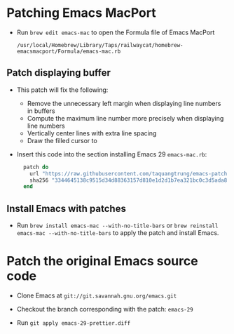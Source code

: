# Patching Emacs MacPort

- Run `brew edit emacs-mac` to open the Formula file of Emacs MacPort

  ```
  /usr/local/Homebrew/Library/Taps/railwaycat/homebrew-emacsmacport/Formula/emacs-mac.rb
  ```

## Patch displaying buffer

- This patch will fix the following:
  + Remove the unnecessary left margin when displaying line numbers in buffers
  + Compute the maximum line number more precisely when displaying line numbers
  + Vertically center lines with extra line spacing
  + Draw the filled cursor to

- Insert this code into the section installing Emacs 29 `emacs-mac.rb`:

  ```rb
    patch do
      url "https://raw.githubusercontent.com/taquangtrung/emacs-patches/main/patches/emacs-29-prettier.diff"
      sha256 "3344645138c9515d34d88363157d810e1d2d1b7ea321bc0c3d5ada87bf7d9892"
    end
  ```

## Install Emacs with patches

- Run `brew install emacs-mac --with-no-title-bars` or `brew reinstall emacs-mac --with-no-title-bars` to apply the patch and install Emacs.

# Patch the original Emacs source code

- Clone Emacs at `git://git.savannah.gnu.org/emacs.git`

- Checkout the branch corresponding with the patch: `emacs-29`

- Run `git apply emacs-29-prettier.diff`
